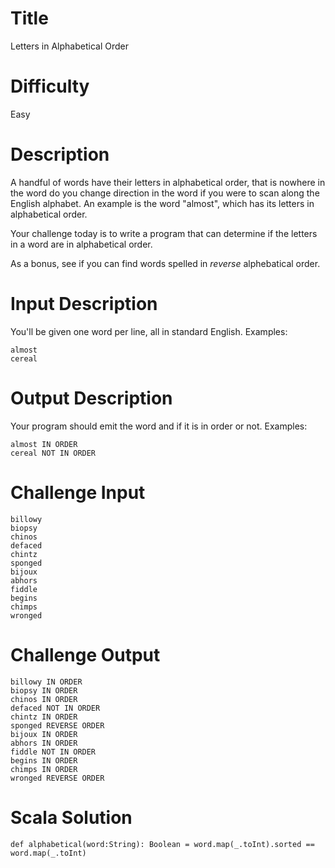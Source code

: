 # Title

Letters in Alphabetical Order

# Difficulty

Easy

# Description

A handful of words have their letters in alphabetical order, that is nowhere in the word do you change direction in the word if you were to scan along the English alphabet. An example is the word "almost", which has its letters in alphabetical order.

Your challenge today is to write a program that can determine if the letters in a word are in alphabetical order.

As a bonus, see if you can find words spelled in *reverse* alphebatical order. 

# Input Description

You'll be given one word per line, all in standard English. Examples:

	almost
	cereal

# Output Description

Your program should emit the word and if it is in order or not. Examples:

	almost IN ORDER
	cereal NOT IN ORDER

# Challenge Input

	billowy
	biopsy
	chinos
	defaced
	chintz
	sponged
	bijoux
	abhors
	fiddle
	begins
	chimps
	wronged

# Challenge Output

	billowy IN ORDER
	biopsy IN ORDER
	chinos IN ORDER
	defaced NOT IN ORDER
	chintz IN ORDER
	sponged REVERSE ORDER 
	bijoux IN ORDER
	abhors IN ORDER
	fiddle NOT IN ORDER
	begins IN ORDER
	chimps IN ORDER
	wronged REVERSE ORDER

# Scala Solution

    def alphabetical(word:String): Boolean = word.map(_.toInt).sorted == word.map(_.toInt)
